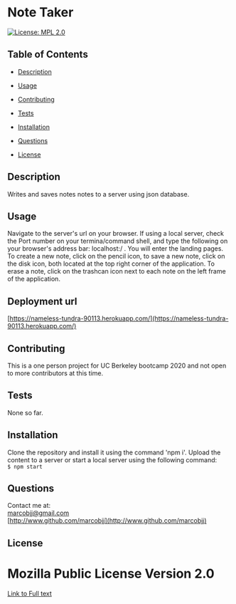 
# Note Taker



[![License: MPL 2.0](https://img.shields.io/badge/License-MPL%202.0-brightgreen.svg)](https://opensource.org/licenses/MPL-2.0)

## Table of Contents


 
* [Description](#description)  
 
* [Usage](#usage)  
 
* [Contributing](#contributing)  
 
* [Tests](#tests)  
 
* [Installation](#installation)  
 
* [Questions](#questions)  
 
* [License](#license)  
  


## Description


Writes and saves notes notes to a server using json database.  

## Usage


Navigate to the server's url on your browser. If using a local server, check the Port number on your termina/command shell, and type the following on your browser's address bar: localhost:<Port Number>/ . You will enter the landing pages. To create a new note, click on the pencil icon, to save a new note, click on the disk icon, both located at the top right corner of the application. To erase a note, click on the trashcan icon next to each note on the left frame of the application.  

## Deployment url

[https://nameless-tundra-90113.herokuapp.com/](https://nameless-tundra-90113.herokuapp.com/)
  

## Contributing


This is a one person project for UC Berkeley bootcamp 2020 and not open to more contributors at this time.

## Tests


None so far.  

## Installation


Clone the repository and install it using the command 'npm i'. Upload the content to a server or start a local server using the following command:  
 ``` $ npm start ```   

## Questions


Contact me at:  
[marcobjj@gmail.com](mailto:marcobjj@gmail.com)  
[http://www.github.com/marcobjj](http://www.github.com/marcobjj)  

## License


Mozilla Public License Version 2.0  
==================================  
[Link to Full text](https://choosealicense.com/licenses/mpl-2.0/)
    

